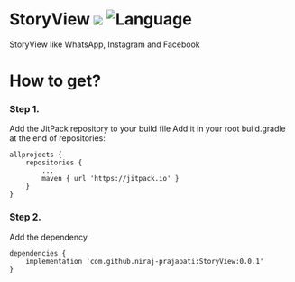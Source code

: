 # StoryView [![](https://jitpack.io/v/niraj-prajapati/StoryView.svg)](https://jitpack.io/#niraj-prajapati/StoryView) ![Language](https://img.shields.io/github/languages/top/cortinico/kotlin-android-template)
StoryView like WhatsApp, Instagram and Facebook

<h1>How to get?</h1>

<h3>Step 1.</h3>

Add the JitPack repository to your build file Add it in your root build.gradle at the end of repositories:

```
allprojects {
    repositories {
        ...
        maven { url 'https://jitpack.io' }
    }
}
```

<h3>Step 2.</h3>

Add the dependency

```
dependencies {
    implementation 'com.github.niraj-prajapati:StoryView:0.0.1'
}
```
